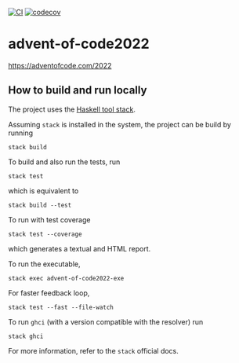 [![CI](https://github.com/alessandrocandolini/advent-of-code2022/actions/workflows/ci.yml/badge.svg)](https://github.com/alessandrocandolini/advent-of-code2022/actions/workflows/ci.yml) [![codecov](https://codecov.io/gh/alessandrocandolini/advent-of-code2022/branch/main/graph/badge.svg?token=P1OXMBYk3O)](https://codecov.io/gh/alessandrocandolini/advent-of-code2022)

# advent-of-code2022

https://adventofcode.com/2022

## How to build and run locally

The project uses the [Haskell tool stack](https://docs.haskellstack.org/en/stable/README/).

Assuming `stack` is installed in the system, the project can be build by running
```
stack build
```
To build and also run the tests, run
```
stack test
```
which is equivalent to
```
stack build --test
```
To run with test coverage
```
stack test --coverage
```
which generates a textual and HTML report.

To run the executable,
```
stack exec advent-of-code2022-exe
```
For faster feedback loop,
```
stack test --fast --file-watch
```
To run `ghci` (with a version compatible with the resolver) run
```
stack ghci
```
For more information, refer to the `stack` official docs.
